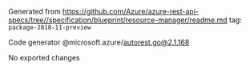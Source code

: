 Generated from https://github.com/Azure/azure-rest-api-specs/tree//specification/blueprint/resource-manager/readme.md tag: `package-2018-11-preview`

Code generator @microsoft.azure/autorest.go@2.1.168

No exported changes